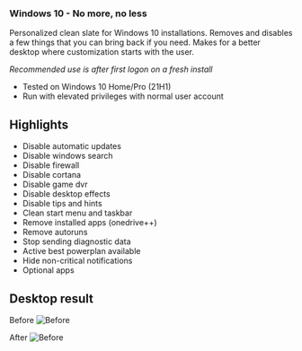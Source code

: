 ### Windows 10 - No more, no less

Personalized clean slate for Windows 10 installations. Removes and disables a few things that you can bring back if you need. Makes for a better desktop where customization starts with the user.

_Recommended use is after first logon on a fresh install_

- Tested on Windows 10 Home/Pro (21H1)
- Run with elevated privileges with normal user account

## Highlights
- Disable automatic updates
- Disable windows search
- Disable firewall
- Disable cortana
- Disable game dvr
- Disable desktop effects
- Disable tips and hints
- Clean start menu and taskbar
- Remove installed apps (onedrive++)
- Remove autoruns
- Stop sending diagnostic data
- Active best powerplan available
- Hide non-critical notifications
- Optional apps

## Desktop result

Before
![Before](https://raw.githubusercontent.com/r3amped/w10fix/main/before.png)

After
![Before](https://raw.githubusercontent.com/r3amped/w10fix/main/after.png)
